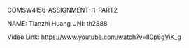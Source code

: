 
COMSW4156-ASSIGNMENT-I1-PART2

NAME: Tianzhi Huang
UNI: th2888

Video Link: https://www.youtube.com/watch?v=II0p6gViK_g
